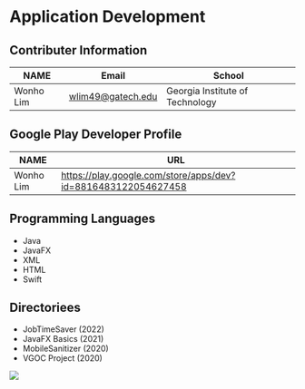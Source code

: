 # Application Development
 
## Contributer Information
<!-- Tables -->
| NAME      | Email                |School                            |
| --------- | -------------------- |----------------------------------|
| Wonho Lim | wlim49@gatech.edu    | Georgia Institute of Technology  |

## Google Play Developer Profile
| NAME      | URL                                                           |       
| --------- | --------------------------------------------------------------|
| Wonho Lim | https://play.google.com/store/apps/dev?id=8816483122054627458 |

## Programming Languages
* Java
* JavaFX
* XML
* HTML
* Swift

## Directoriees
* JobTimeSaver (2022)
* JavaFX Basics (2021)
* MobileSanitizer (2020)
* VGOC Project (2020)

![](https://www.logosglobaltech.com/wp-content/uploads/2020/09/Item-9_iStock-880805262-1024x576.jpg)
